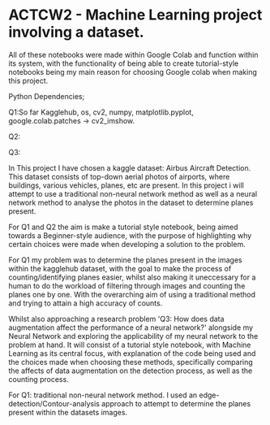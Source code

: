 # ACTCW2 - Machine Learning project involving a dataset.
All of these notebooks were made within Google Colab and function within its system, with the functionality of being able to create tutorial-style notebooks being my main reason for choosing Google colab when making this project.

Python Dependencies;

Q1:So far Kagglehub, os, cv2, numpy, matplotlib.pyplot, google.colab.patches -> cv2_imshow.

Q2:

Q3:

In This project I have chosen a kaggle dataset: Airbus Aircraft Detection. This dataset consists of top-down aerial photos of airports, where buildings, various vehicles, planes, etc are present. In this project i will attempt to use a traditional non-neural network method as well as a neural network method to analyse the photos in the dataset to determine planes present. 

For Q1 and Q2 the aim is make a tutorial style notebook, being aimed towards a Beginner-style audience, with the purpose of highlighting why certain choices were made when developing a solution to the problem. 

For Q1 my problem was to determine the planes present in the images within the kagglehub dataset, with the goal to make the process of counting/identifying planes easier, whilst also making it uneccessary for a human to do the workload of filtering through images and counting the planes one by one. With the overarching aim of using a traditional method and trying to attain a high accuracy of counts.

Whilst also approaching a research problem 'Q3: How does data augmentation affect the performance of a neural network?' alongside my Neural Network and exploring the applicability of my neural network to the problem at hand. It will consist of a tutorial style notebook, with Machine Learning as its central focus, with explanation of the code being used and the choices made when choosing these methods, specifically comparing the affects of data augmentation on the detection process, as well as the counting process.

For Q1: traditional non-neural network method. I used an edge-detection/Contour-analysis approach to attempt to determine the planes present within the datasets images.
